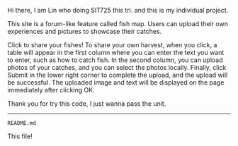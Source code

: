 Hi there, I am Lin who doing SIT725 this tri.
and this is my individual project.

This site is a forum-like feature called fish map. Users can upload their own experiences and pictures to showcase their catches.

Click to share your fishes! To share your own harvest, when you click, a table will appear in the first column where you can enter the text you want to enter, such as how to catch fish. In the second column, you can upload photos of your catches, and you can select the photos locally. Finally, click Submit in the lower right corner to complete the upload, and the upload will be successful. The uploaded image and text will be displayed on the page immediately after clicking OK.

Thank you for try this code, I just wanna pass the unit.

---

`README.md`

This file!
